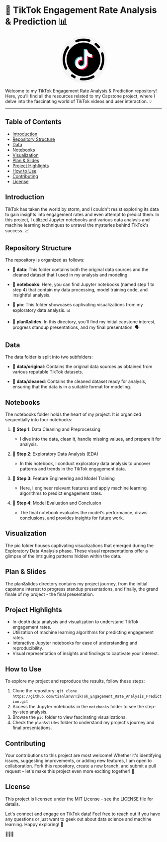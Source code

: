 # 🚀 TikTok Engagement Rate Analysis & Prediction 📊

<div style="text-align:center;">
  <img src="Images/TikTok_Logo.png" alt="TikTok Logo" style="width: 150px; height: 150px; border-radius: 50%;">
</div>



Welcome to my TikTok Engagement Rate Analysis & Prediction repository! 
Here, you'll find all the resources related to my Capstone project, where I delve into the fascinating world of TikTok videos and user interaction. 💡

---

## Table of Contents

- [Introduction](#introduction)
- [Repository Structure](#repository-structure)
- [Data](#data)
- [Notebooks](#notebooks)
- [Visualization](#visualization)
- [Plan & Slides](#plan--slides)
- [Project Highlights](#project-highlights)
- [How to Use](#how-to-use)
- [Contributing](#contributing)
- [License](#license)

## Introduction

TikTok has taken the world by storm, and I couldn't resist exploring its data to gain insights into engagement rates and even attempt to predict them. In this project, I utilized Jupyter notebooks and various data analysis and machine learning techniques to unravel the mysteries behind TikTok's success. 📈

## Repository Structure

The repository is organized as follows:

- 📁 **data**: This folder contains both the original data sources and the cleaned dataset that I used in my analysis and modeling.

- 📁 **notebooks**: Here, you can find Jupyter notebooks (named step 1 to step 4) that contain my data processing, model training code, and insightful analysis.

- 📁 **pic**: This folder showcases captivating visualizations from my exploratory data analysis. 📊

- 📁 **plan&slides**: In this directory, you'll find my initial capstone interest, progress standup presentations, and my final presentation. 🗣️

## Data

The data folder is split into two subfolders:

- 📁 **data/original**: Contains the original data sources as obtained from various reputable TikTok datasets.

- 📁 **data/cleaned**: Contains the cleaned dataset ready for analysis, ensuring that the data is in a suitable format for modeling.

## Notebooks

The notebooks folder holds the heart of my project. It is organized sequentially into four notebooks:

1. 📔 **Step 1**: Data Cleaning and Preprocessing
   - I dive into the data, clean it, handle missing values, and prepare it for analysis.

2. 📔 **Step 2**: Exploratory Data Analysis (EDA)
   - In this notebook, I conduct exploratory data analysis to uncover patterns and trends in the TikTok engagement data.

3. 📔 **Step 3**: Feature Engineering and Model Training
   - Here, I engineer relevant features and apply machine learning algorithms to predict engagement rates.

4. 📔 **Step 4**: Model Evaluation and Conclusion
   - The final notebook evaluates the model's performance, draws conclusions, and provides insights for future work.

## Visualization

The pic folder houses captivating visualizations that emerged during the Exploratory Data Analysis phase. These visual representations offer a glimpse of the intriguing patterns hidden within the data.

## Plan & Slides

The plan&slides directory contains my project journey, from the initial capstone interest to progress standup presentations, and finally, the grand finale of my project - the final presentation.

## Project Highlights

- In-depth data analysis and visualization to understand TikTok engagement rates.
- Utilization of machine learning algorithms for predicting engagement rates.
- Interactive Jupyter notebooks for ease of understanding and reproducibility.
- Visual representation of insights and findings to captivate your interest.

## How to Use

To explore my project and reproduce the results, follow these steps:

1. Clone the repository: `git clone https://github.com/tianlan8/TikTok_Engagement_Rate_Analysis_Prediction.git`
2. Access the Jupyter notebooks in the `notebooks` folder to see the step-by-step analysis.
3. Browse the `pic` folder to view fascinating visualizations.
4. Check the `plan&slides` folder to understand my project's journey and final presentations.

## Contributing

Your contributions to this project are most welcome! Whether it's identifying issues, suggesting improvements, or adding new features, I am open to collaboration. Fork this repository, create a new branch, and submit a pull request – let's make this project even more exciting together! 🤝

## License

This project is licensed under the MIT License - see the [LICENSE](https://github.com/tianlan8/TikTok_Engagement_Rate_Analysis_Prediction/blob/main/LICENSE) file for details.

Let's connect and engage on TikTok data! Feel free to reach out if you have any questions or just want to geek out about data science and machine learning. Happy exploring! 🚀

🎉🎉🎉
